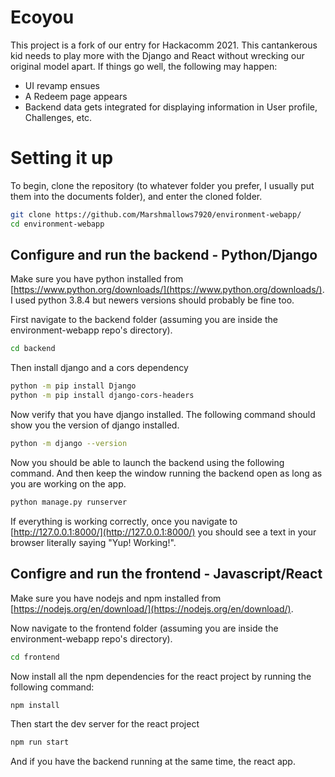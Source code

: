 # Ecoyou
This project is a fork of our entry for Hackacomm 2021. This cantankerous kid needs to play more with the Django and React without wrecking our original model apart. If things go well, the following may happen:
- UI revamp ensues
- A Redeem page appears
- Backend data gets integrated for displaying information in User profile, Challenges, etc.


# Setting it up

To begin, clone the repository (to whatever folder you prefer, I usually put them into the documents folder), and enter the cloned folder.
```bash
git clone https://github.com/Marshmallows7920/environment-webapp/
cd environment-webapp
```

## Configure and run the backend - Python/Django
Make sure you have python installed from [https://www.python.org/downloads/](https://www.python.org/downloads/).  
I used python 3.8.4 but newers versions should probably be fine too.

First navigate to the backend folder (assuming you are inside the environment-webapp repo's directory).
```bash
cd backend
```

Then install django and a cors dependency
```bash
python -m pip install Django
python -m pip install django-cors-headers 
```

Now verify that you have django installed. The following command should show you the version of django installed.
```bash
python -m django --version
```

Now you should be able to launch the backend using the following command. And then keep the window running the backend open as long as you are working on the app.
```bash
python manage.py runserver
```

If everything is working correctly, once you navigate to [http://127.0.0.1:8000/](http://127.0.0.1:8000/) you should see a text in your browser literally saying "Yup! Working!".

## Configre and run the frontend - Javascript/React
Make sure you have nodejs and npm installed from [https://nodejs.org/en/download/](https://nodejs.org/en/download/).

Now navigate to the frontend folder (assuming you are inside the environment-webapp repo's directory).
```bash
cd frontend
```

Now install all the npm dependencies for the react project by running the following command:
```bash
npm install
```

Then start the dev server for the react project
```bash
npm run start
```

And if you have the backend running at the same time, the react app.
